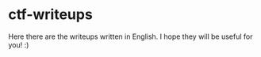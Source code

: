 # ctf-writeups
Here there are the writeups written in English. I hope they will be useful for you! :)
